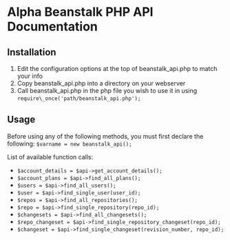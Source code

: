 # Alpha Beanstalk PHP API Documentation #

## Installation ##
1. Edit the configuration options at the top of beanstalk_api.php to match your info
2. Copy beanstalk_api.php into a directory on your webserver
3. Call beanstalk_api.php in the php file you wish to use it in using `require\_once('path/beanstalk_api.php');`

## Usage ##
Before using any of the following methods, you must first declare the following:
`$varname = new beanstalk_api();`

List of available function calls:

* `$account_details = $api->get_account_details();`
* `$account_plans = $api->find_all_plans();`
* `$users = $api->find_all_users();`
* `$user = $api->find_single_user(user_id);`
* `$repos = $api->find_all_repositories();`
* `$repo = $api->find_single_repository(repo_id);`
* `$changesets = $api->find_all_changesets();`
* `$repo_changeset = $api->find_single_repository_changeset(repo_id);`
* `$changeset = $api->find_single_changeset(revision_number, repo_id);`